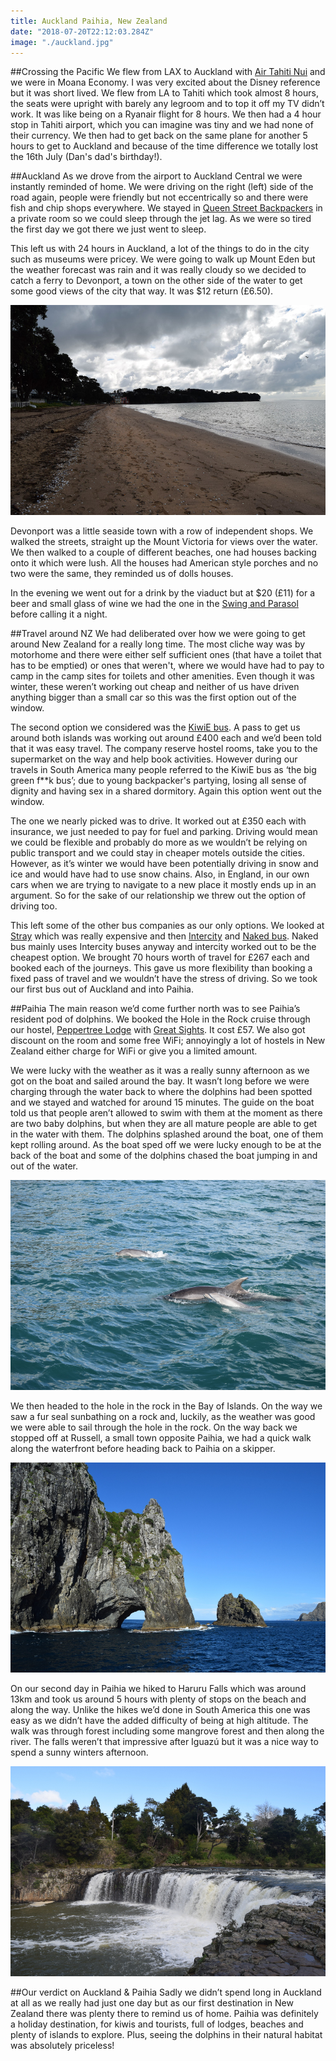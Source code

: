 ```yaml
---
title: Auckland Paihia, New Zealand
date: "2018-07-20T22:12:03.284Z"
image: "./auckland.jpg"
---
```


##Crossing the Pacific
We flew from LAX to Auckland with [Air Tahiti Nui](https://www.airtahitinui.com/nz-en) and we were in Moana Economy. I was very excited about the Disney reference but it was short lived. We flew from LA to Tahiti which took almost 8 hours, the seats were upright with barely any legroom and to top it off my TV didn’t work. It was like being on a Ryanair flight for 8 hours. We then had a 4 hour stop in Tahiti airport, which you can imagine was tiny and we had none of their currency. We then had to get back on the same plane for another 5 hours to get to Auckland and because of the time difference we totally lost the 16th July (Dan's dad's birthday!).

##Auckland
As we drove from the airport to Auckland Central we were instantly reminded of home. We were driving on the right (left) side of the road again, people were friendly but not eccentrically so and there were fish and chip shops everywhere. We stayed in [Queen Street Backpackers](http://www.qsb.co.nz/) in a private room so we could sleep through the jet lag. As we were so tired the first day we got there we just went to sleep.

This left us with 24 hours in Auckland, a lot of the things to do in the city such as museums were pricey. We were going to walk up Mount Eden but the weather forecast was rain and it was really cloudy so we decided to catch a ferry to Devonport, a town on the other side of the water to get some good views of the city that way. It was $12 return (£6.50).

![Devonport](./devonport.jpg "Devonport")

Devonport was a little seaside town with a row of independent shops. We walked the streets, straight up the Mount Victoria for views over the water. We then walked to a couple of different beaches, one had houses backing onto it which were lush. All the houses had American style porches and no two were the same, they reminded us of dolls houses.

In the evening we went out for a drink by the viaduct but at $20 (£11) for a beer and small glass of wine we had the one in the [Swing and Parasol](https://www.parasolandswing.co.nz/) before calling it a night.

##Travel around NZ
We had deliberated over how we were going to get around New Zealand for a really long time. The most cliche way was by motorhome and there were either self sufficient ones (that have a toilet that has to be emptied) or ones that weren't, where we would have had to pay to camp in the camp sites for toilets and other amenities. Even though it was winter, these weren’t working out cheap and neither of us have driven anything bigger than a small car so this was the first option out of the window.

The second option we considered was the [KiwiE bus](https://www.kiwiexperience.com/). A pass to get us around both islands was working out around £400 each and we’d been told that it was easy travel. The company reserve hostel rooms, take you to the supermarket on the way and help book activities. However during our travels in South America many people referred to the KiwiE bus as ‘the big green f**k bus’; due to young backpacker's partying, losing all sense of dignity and having sex in a shared dormitory. Again this option went out the window.

The one we nearly picked was to drive. It worked out at £350 each with insurance, we just needed to pay for fuel and parking. Driving would mean we could be flexible and probably do more as we wouldn’t be relying on public transport and we could stay in cheaper motels outside the cities. However, as it’s winter we would have been potentially driving in snow and ice and would have had to use snow chains. Also, in England, in our own cars when we are trying to navigate to a new place it mostly ends up in an argument. So for the sake of our relationship we threw out the option of driving too.

This left some of the other bus companies as our only options. We looked at [Stray](https://www.straytravel.com/) which was really expensive and then [Intercity](https://www.intercity.co.nz/) and [Naked bus](https://nakedbus.com/). Naked bus mainly uses Intercity buses anyway and intercity worked out to be the cheapest option. We brought 70 hours worth of travel for £267 each and booked each of the journeys. This gave us more flexibility than booking a fixed pass of travel and we wouldn’t have the stress of driving. So we took our first bus out of Auckland and into Paihia.

##Paihia
The main reason we’d come further north was to see Paihia’s resident pod of dolphins. We booked the Hole in the Rock cruise through our hostel, [Peppertree Lodge](http://peppertree.co.nz/) with [Great Sights](https://www.greatsights.co.nz/new-zealand-tour-destinations/bay-of-islands/). It cost £57. We also got discount on the room and some free WiFi; annoyingly a lot of hostels in New Zealand either charge for WiFi or give you a limited amount.

We were lucky with the weather as it was a really sunny afternoon as we got on the boat and sailed around the bay. It wasn’t long before we were charging through the water back to where the dolphins had been spotted and we stayed and watched for around 15 minutes. The guide on the boat told us that people aren’t allowed to swim with them at the moment as there are two baby dolphins, but when they are all mature people are able to get in the water with them. The dolphins splashed around the boat, one of them kept rolling around. As the boat sped off we were lucky enough to be at the back of the boat and some of the dolphins chased the boat jumping in and out of the water.

![Dolphins](./dolphins.jpg "Dolphins")

We then headed to the hole in the rock in the Bay of Islands. On the way we saw a fur seal sunbathing on a rock and, luckily, as the weather was good we were able to sail through the hole in the rock. On the way back we stopped off at Russell, a small town opposite Paihia, we had a quick walk along the waterfront before heading back to Paihia on a skipper.

![Hole in the Rock](./hole-in-the-rock.jpg "Hole in the Rock")

On our second day in Paihia we hiked to Haruru Falls which was around 13km and took us around 5 hours with plenty of stops on the beach and along the way. Unlike the hikes we’d done in South America this one was easy as we didn’t have the added difficulty of being at high altitude. The walk was through forest including some mangrove forest and then along the river. The falls weren’t that impressive after Iguazú but it was a nice way to spend a sunny winters afternoon.

![Haruru Falls](./haruru-falls.jpg "Haruru Falls")

##Our verdict on Auckland & Paihia
Sadly we didn’t spend long in Auckland at all as we really had just one day but as our first destination in New Zealand there was plenty there to remind us of home. Paihia was definitely a holiday destination, for kiwis and tourists, full of lodges, beaches and plenty of islands to explore. Plus, seeing the dolphins in their natural habitat was absolutely priceless!